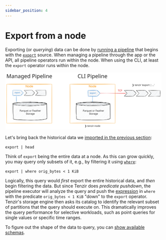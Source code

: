 ```yaml
---
sidebar_position: 4
---
```


# Export from a node

Exporting (or *querying*) data can be done by [running a
pipeline](../run-pipelines/README.md) that begins with the
[`export`](../../operators/export.md) source. When managing a pipeline through
the app or the API, all pipeline operators run within the node. When using the
CLI, at least the `export` operator runs within the node.

![Export](export.excalidraw.svg)

Let's bring back the historical data we [imported in the previous
section](../import-into-a-node/README.md):

```
export | head
```

Think of `export` being the entire data at a node. As this can grow quickly, you
may query only subsets of it, e.g., by filtering it using
[`where`](../../operators/where.md):

```
export | where orig_bytes < 1 KiB
```

Logically, this query would *first* export the entire historical data, and
*then* begin filtering the data. But since Tenzir does *predicate pushdown*, the
pipeline executor will analyze the query and push the
[expression](../../language/expressions.md) in `where` with the predicate
`orig_bytes < 1 KiB` "down" to the `export` operator. Tenzir's storage engine
then asks its catalog to identify the relevant subset of partitions that the
query should execute on. This dramatically improves the query performance for
selective workloads, such as point queries for single values or specific time
ranges.

To figure out the shape of the data to query, you can [show available
schemas](../show-available-schemas.md).
